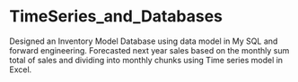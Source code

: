 # TimeSeries_and_Databases
Designed an Inventory Model Database using data model in My SQL and forward engineering.  Forecasted next year sales based on the monthly sum total of sales and dividing into monthly chunks using Time series model in Excel.
